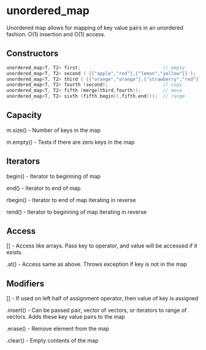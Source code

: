 # unordered_map

Unordered map allows for mapping of key value pairs in an unordered fashion. O(1) insertion and O(1) access. 

## Constructors

```c++
unordered_map<T, T2> first;                              // empty
unordered_map<T, T2> second ( {{"apple","red"},{"lemon","yellow"}} );       // init list
unordered_map<T, T2> third ( {{"orange","orange"},{"strawberry","red"}} );  // init list
unordered_map<T, T2> fourth (second);                    // copy
unordered_map<T, T2> fifth (merge(third,fourth));        // move
unordered_map<T, T2> sixth (fifth.begin(),fifth.end());  // range
```
## Capacity
m.size() - Number of keys in the map

m.empty() - Tests if there are zero keys in the map

## Iterators

begin() - Iterator to beginning of map

end() - Iterator to end of map

rbegin() - Iterator to end of map iterating in reverse

rend() - Iterator to beginning of map iterating in reverse

## Access

[] - Access like arrays. Pass key to operator, and value will be accessed if it exists. 

.at() - Access same as above. Throws exception if key is not in the map

## Modifiers

[] - If used on left half of assignment operator, then value of key is assigned

.insert() - Can be passed pair, vector of vectors, or iterators to range of vectors. Adds these key value pairs to the map

.erase() - Remove element from the map

.clear() - Empty contents of the map
